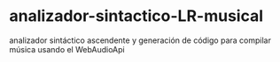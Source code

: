 # analizador-sintactico-LR-musical
analizador sintáctico ascendente y generación de código para compilar música usando el WebAudioApi
